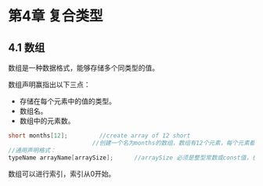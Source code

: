 # 第4章 复合类型

## 4.1 数组

数组是一种数据格式，能够存储多个同类型的值。

数组声明赢指出以下三点：

- 存储在每个元素中的值的类型。
- 数组名。
- 数组中的元素数。

```c++
short months[12];		  //create array of 12 short
						//创建一个名为months的数组，数组有12个元素，每个元素都可以存储一个short类型的值。事实上，可以将数组中的每个元素看作是一个简单变量。
//通用声明格式：
typeName arrayName[arraySize];		//arraySize 必须是整型常数或const值，也可以是表达式“如：8*sizeof(int)”
```

数组可以进行索引，索引从0开始。

